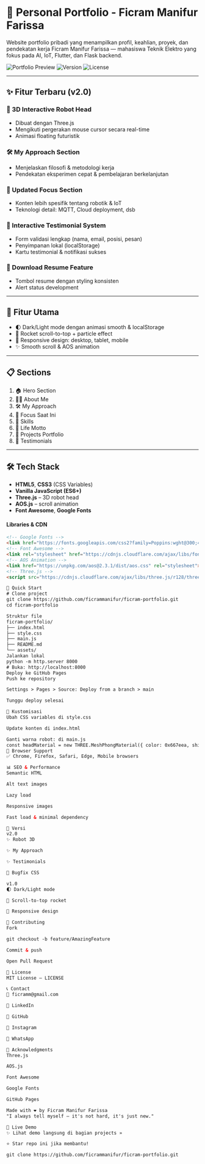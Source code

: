 # 🚀 Personal Portfolio - Ficram Manifur Farissa

Website portfolio pribadi yang menampilkan profil, keahlian, proyek, dan pendekatan kerja Ficram Manifur Farissa — mahasiswa Teknik Elektro yang fokus pada AI, IoT, Flutter, dan Flask backend.

![Portfolio Preview](https://img.shields.io/badge/Status-Live-brightgreen) ![Version](https://img.shields.io/badge/Version-2.0-blue) ![License](https://img.shields.io/badge/License-MIT-yellow)

---

## ✨ Fitur Terbaru (v2.0)

### 🤖 3D Interactive Robot Head
- Dibuat dengan Three.js
- Mengikuti pergerakan mouse cursor secara real-time
- Animasi floating futuristik

### 🛠️ My Approach Section
- Menjelaskan filosofi & metodologi kerja
- Pendekatan eksperimen cepat & pembelajaran berkelanjutan

### 🎯 Updated Focus Section
- Konten lebih spesifik tentang robotik & IoT
- Teknologi detail: MQTT, Cloud deployment, dsb

### 💬 Interactive Testimonial System
- Form validasi lengkap (nama, email, posisi, pesan)
- Penyimpanan lokal (localStorage)
- Kartu testimonial & notifikasi sukses

### 📄 Download Resume Feature
- Tombol resume dengan styling konsisten
- Alert status development

---

## 🎨 Fitur Utama

- 🌓 Dark/Light mode dengan animasi smooth & localStorage
- 🚀 Rocket scroll-to-top + particle effect
- 📱 Responsive design: desktop, tablet, mobile
- ✨ Smooth scroll & AOS animation

---

## 📋 Sections

1. 🏠 Hero Section
2. 👨‍💻 About Me
3. 🛠️ My Approach
4. 🎯 Focus Saat Ini
5. 🔧 Skills
6. 🚀 Life Motto
7. 📁 Projects Portfolio
8. 💬 Testimonials

---

## 🛠️ Tech Stack

- **HTML5**, **CSS3** (CSS Variables)
- **Vanilla JavaScript (ES6+)**
- **Three.js** – 3D robot head
- **AOS.js** – scroll animation
- **Font Awesome**, **Google Fonts**

#### Libraries & CDN
```html
<!-- Google Fonts -->
<link href="https://fonts.googleapis.com/css2?family=Poppins:wght@300;400;500;600;700&display=swap" rel="stylesheet">
<!-- Font Awesome -->
<link rel="stylesheet" href="https://cdnjs.cloudflare.com/ajax/libs/font-awesome/6.4.0/css/all.min.css">
<!-- AOS Animation -->
<link href="https://unpkg.com/aos@2.3.1/dist/aos.css" rel="stylesheet">
<!-- Three.js -->
<script src="https://cdnjs.cloudflare.com/ajax/libs/three.js/r128/three.min.js"></script>

🚀 Quick Start
# Clone project
git clone https://github.com/ficrammanifur/ficram-portfolio.git
cd ficram-portfolio

Struktur file
ficram-portfolio/
├── index.html
├── style.css
├── main.js
├── README.md
└── assets/
Jalankan lokal
python -m http.server 8000
# Buka: http://localhost:8000
Deploy ke GitHub Pages
Push ke repository

Settings > Pages > Source: Deploy from a branch > main

Tunggu deploy selesai

🎨 Kustomisasi
Ubah CSS variables di style.css

Update konten di index.html

Ganti warna robot: di main.js
const headMaterial = new THREE.MeshPhongMaterial({ color: 0x667eea, shininess: 100 });
📱 Browser Support
✅ Chrome, Firefox, Safari, Edge, Mobile browsers

📊 SEO & Performance
Semantic HTML

Alt text images

Lazy load

Responsive images

Fast load & minimal dependency

🔄 Versi
v2.0
✨ Robot 3D

✨ My Approach

✨ Testimonials

🐛 Bugfix CSS

v1.0
🌓 Dark/Light mode

🚀 Scroll-to-top rocket

📱 Responsive design

🤝 Contributing
Fork

git checkout -b feature/AmazingFeature

Commit & push

Open Pull Request

📄 License
MIT License – LICENSE

📞 Contact
📧 ficramm@gmail.com

💼 LinkedIn

🐙 GitHub

📸 Instagram

📱 WhatsApp

🙏 Acknowledgments
Three.js

AOS.js

Font Awesome

Google Fonts

GitHub Pages

Made with ❤️ by Ficram Manifur Farissa
"I always tell myself — it's not hard, it's just new."

🚀 Live Demo
✨ Lihat demo langsung di bagian projects »

⭐ Star repo ini jika membantu!

git clone https://github.com/ficrammanifur/ficram-portfolio.git


